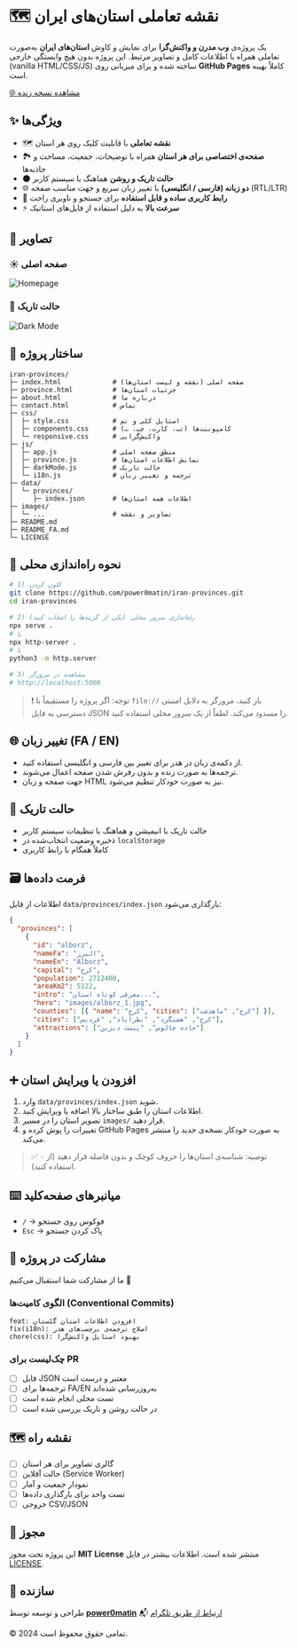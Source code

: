 # 🗺️ نقشه تعاملی استان‌های ایران

یک پروژه‌ی **وب مدرن و واکنش‌گرا** برای نمایش و کاوش **استان‌های ایران** به‌صورت تعاملی همراه با اطلاعات کامل و تصاویر مرتبط.
این پروژه بدون هیچ وابستگی خارجی (vanilla HTML/CSS/JS) ساخته شده و برای میزبانی روی **GitHub Pages** کاملاً بهینه است.

[🌐 مشاهده نسخه زنده](https://power0matin.github.io/iran-provinces/)

## ✨ ویژگی‌ها

- 🗺️ **نقشه تعاملی** با قابلیت کلیک روی هر استان
- 🏞️ **صفحه‌ی اختصاصی برای هر استان** همراه با توضیحات، جمعیت، مساحت و جاذبه‌ها
- 🌑 **حالت تاریک و روشن** هماهنگ با سیستم کاربر
- 🌐 **دو زبانه (فارسی / انگلیسی)** با تغییر زبان سریع و جهت مناسب صفحه (RTL/LTR)
- 🧭 **رابط کاربری ساده و قابل استفاده** برای جستجو و ناوبری راحت
- ⚡ **سرعت بالا** به دلیل استفاده از فایل‌های استاتیک

## 📸 تصاویر

### ☀️ صفحه اصلی

![Homepage](images/screenshot.png)

### 🌙 حالت تاریک

![Dark Mode](images/screenshot_darkmode.png)

## 🧱 ساختار پروژه

```
iran-provinces/
├─ index.html             # صفحه اصلی (نقشه و لیست استان‌ها)
├─ province.html          # جزئیات استان‌ها
├─ about.html             # درباره ما
├─ contact.html           # تماس
├─ css/
│  ├─ style.css           # استایل کلی و تم
│  ├─ components.css      # کامپوننت‌ها (تب، کارت، چپ، …)
│  └─ responsive.css      # واکنش‌گرایی
├─ js/
│  ├─ app.js              # منطق صفحه اصلی
│  ├─ province.js         # نمایش اطلاعات استان‌ها
│  ├─ darkMode.js         # حالت تاریک
│  └─ i18n.js             # ترجمه و تغییر زبان
├─ data/
│  └─ provinces/
│     ├─ index.json       # اطلاعات همه استان‌ها
├─ images/
│  └─ ...                 # تصاویر و نقشه
├─ README.md
├─ README_FA.md
└─ LICENSE
```

## 🚀 نحوه راه‌اندازی محلی

```bash
# 1) کلون کردن
git clone https://github.com/power0matin/iran-provinces.git
cd iran-provinces

# 2) راه‌اندازی سرور محلی (یکی از گزینه‌ها را انتخاب کنید)
npx serve .
# یا
npx http-server .
# یا
python3 -m http.server

# 3) مشاهده در مرورگر
# http://localhost:5000
```

> ❗ توجه: اگر پروژه را مستقیماً با `file://` باز کنید، مرورگر به دلایل امنیتی دسترسی به فایل JSON را مسدود می‌کند. لطفاً از یک سرور محلی استفاده کنید.

## 🌐 تغییر زبان (FA / EN)

- از دکمه‌ی زبان در هدر برای تغییر بین فارسی و انگلیسی استفاده کنید.
- ترجمه‌ها به صورت زنده و بدون رفرش شدن صفحه اعمال می‌شوند.
- جهت صفحه و زبان HTML نیز به صورت خودکار تنظیم می‌شود.

## 🌙 حالت تاریک

- حالت تاریک با انیمیشن و هماهنگ با تنظیمات سیستم کاربر
- ذخیره وضعیت انتخاب‌شده در `localStorage`
- کاملاً همگام با رابط کاربری

## 🗃 فرمت داده‌ها

اطلاعات از فایل `data/provinces/index.json` بارگذاری می‌شود:

```json
{
  "provinces": [
    {
      "id": "alborz",
      "nameFa": "البرز",
      "nameEn": "Alborz",
      "capital": "کرج",
      "population": 2712400,
      "areaKm2": 5122,
      "intro": "معرفی کوتاه استان...",
      "hero": "images/alborz_1.jpg",
      "counties": [{ "name": "کرج", "cities": ["کرج", "ماهدشت"] }],
      "cities": ["کرج", "هشتگرد", "نظرآباد", "فردیس"],
      "attractions": ["جاده چالوس", "پیست دیزین"]
    }
  ]
}
```

## ➕ افزودن یا ویرایش استان

1. وارد `data/provinces/index.json` شوید.
2. اطلاعات استان را طبق ساختار بالا اضافه یا ویرایش کنید.
3. تصویر استان را در مسیر `images/` قرار دهید.
4. تغییرات را پوش کرده و GitHub Pages به صورت خودکار نسخه‌ی جدید را منتشر می‌کند.

> ✅ توصیه: شناسه‌ی استان‌ها را حروف کوچک و بدون فاصله قرار دهید (از `-` استفاده کنید).

## ⌨️ میانبرهای صفحه‌کلید

- `/` → فوکوس روی جستجو
- `Esc` → پاک کردن جستجو

## 🤝 مشارکت در پروژه

ما از مشارکت شما استقبال می‌کنیم 🙌

### الگوی کامیت‌ها (Conventional Commits)

```
feat: افزودن اطلاعات استان گلستان
fix(i18n): اصلاح ترجمه‌ی برچسب‌های هدر
chore(css): بهبود استایل واکنش‌گرا
```

### چک‌لیست برای PR

- [ ] فایل JSON معتبر و درست است
- [ ] ترجمه‌ها برای FA/EN به‌روزرسانی شده‌اند
- [ ] تست محلی انجام شده است
- [ ] در حالت روشن و تاریک بررسی شده است

## 🗺 نقشه راه

- [ ] گالری تصاویر برای هر استان
- [ ] حالت آفلاین (Service Worker)
- [ ] نمودار جمعیت و آمار
- [ ] تست واحد برای بارگذاری داده‌ها
- [ ] خروجی CSV/JSON

## 📜 مجوز

این پروژه تحت مجوز **MIT License** منتشر شده است.
اطلاعات بیشتر در فایل [LICENSE](LICENSE).

## 🙌 سازنده

طراحی و توسعه توسط **[power0matin](https://github.com/power0matin)**
📬 [ارتباط از طریق تلگرام](https://t.me/powermatin)

© 2024 تمامی حقوق محفوظ است.
